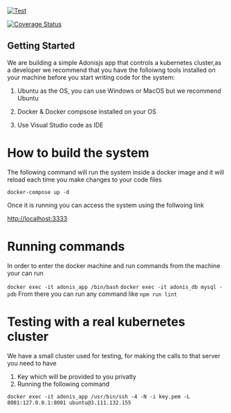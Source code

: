 
[![Test](https://github.com/mabumusa1/kub8-api/actions/workflows/test.yaml/badge.svg)](https://github.com/mabumusa1/kub8-api/actions/workflows/test.yaml)

[![Coverage Status](https://coveralls.io/repos/github/mabumusa1/kub8-api/badge.svg?branch=main)](https://coveralls.io/github/mabumusa1/kub8-api?branch=main)

## Getting Started

We are building a simple Adonisjs app that controls a kubernetes cluster,as a developer we recommend that you have the folloiwng tools installed on your machine before you start writing code for the system:

1. Ubuntu as the OS, you can use Windows or MacOS but we recommend Ubuntu

2. Docker & Docker compsose installed on your OS

3. Use Visual Studio code as IDE

# How to build the system

The following command will run the system inside a docker image and it will reload each time you make changes to your code files

```docker-compose up -d```

Once it is running you can access the system using the follwoing link

<http://localhost:3333>

# Running commands

In order to enter the docker machine and run commands from the machine your can run

```docker exec -it adonis_app /bin/bash```
``docker exec -it adonis_db mysql -pdb``
From there you can run any command like `npm run lint`

# Testing with a real kubernetes cluster

We have a small cluster used for testing, for making the calls to that server you need to have

1. Key which will be provided to you privatly
2. Running the following command

```docker exec -it adonis_app /usr/bin/ssh -4 -N -i key.pem -L 8001:127.0.0.1:8001 ubuntu@3.111.132.155```
